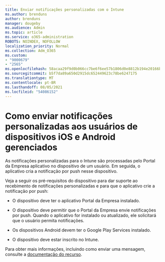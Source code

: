 ```yaml
---
title: Enviar notificações personalizadas com o Intune
ms.author: brenduns
author: brenduns
manager: dougeby
ms.audience: Admin
ms.topic: article
ms.service: o365-administration
ROBOTS: NOINDEX, NOFOLLOW
localization_priority: Normal
ms.collection: Adm_O365
ms.custom:
- "9000679"
- "2565"
ms.openlocfilehash: 58acaa29f9d0b066cc7be6f6ee57b1806d0e8812b194e20166b133b7715226a8
ms.sourcegitcommit: b5f7da89a650d2915dc652449623c78be6247175
ms.translationtype: MT
ms.contentlocale: pt-BR
ms.lasthandoff: 08/05/2021
ms.locfileid: "54086152"
---
```

# <a name="how-to-send-custom-notifications-to-the-users-of-managed-ios-and-android-devices"></a>Como enviar notificações personalizadas aos usuários de dispositivos iOS e Android gerenciados

As notificações personalizadas para o Intune são processadas pelo Portal da Empresa aplicativo no dispositivo de um usuário. Em seguida, o aplicativo cria a notificação por push nesse dispositivo.

Veja a seguir os pré-requisitos do dispositivo para dar suporte ao recebimento de notificações personalizadas e para que o aplicativo crie a notificação por push:

- O dispositivo deve ter o aplicativo Portal da Empresa instalado.  

- O dispositivo deve permitir que o Portal da Empresa envie notificações por push. Quando o aplicativo for instalado ou atualizado, ele solicitará que o usuário permita notificações.

- Os dispositivos Android devem ter o Google Play Services instalado.

- O dispositivo deve estar inscrito no Intune.

Para obter mais informações, incluindo como enviar uma mensagem, consulte a [documentação do recurso](https://docs.microsoft.com/intune/custom-notifications).
